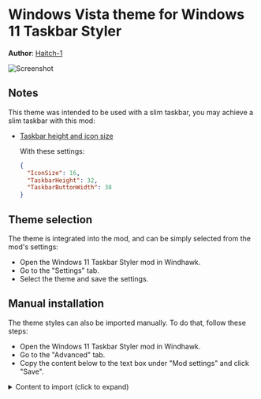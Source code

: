 # Windows Vista theme for Windows 11 Taskbar Styler

**Author**: [Haitch-1](https://github.com/Haitch-1)

![Screenshot](screenshot.png)

## Notes

This theme was intended to be used with a slim taskbar, you may achieve a slim taskbar with this mod:

* [Taskbar height and icon size](https://windhawk.net/mods/taskbar-icon-size)

  With these settings:

  ```json
  {
    "IconSize": 16,
    "TaskbarHeight": 32,
    "TaskbarButtonWidth": 38
  }
  ```

## Theme selection

The theme is integrated into the mod, and can be simply selected from the mod's
settings:

* Open the Windows 11 Taskbar Styler mod in Windhawk.
* Go to the "Settings" tab.
* Select the theme and save the settings.

## Manual installation

The theme styles can also be imported manually. To do that, follow these steps:

* Open the Windows 11 Taskbar Styler mod in Windhawk.
* Go to the "Advanced" tab.
* Copy the content below to the text box under "Mod settings" and click "Save".

<details>
<summary>Content to import (click to expand)</summary>

```json
{
  "controlStyles[0].target": "Taskbar.ExperienceToggleButton",
  "controlStyles[0].styles[0]": "CornerRadius=2",
  "controlStyles[1].target": "Taskbar.SearchBoxButton",
  "controlStyles[1].styles[0]": "CornerRadius=2",
  "controlStyles[2].target": "Taskbar.TaskListButton",
  "controlStyles[2].styles[0]": "CornerRadius=2",
  "controlStyles[3].target": "Taskbar.TaskListLabeledButtonPanel@RunningIndicatorStates > Rectangle#RunningIndicator",
  "controlStyles[3].styles[0]": "Height=2",
  "controlStyles[3].styles[1]": "Width@ActiveRunningIndicator=30",
  "controlStyles[3].styles[2]": "Width@InactiveRunningIndicator=8",
  "controlStyles[3].styles[3]": "Fill@ActiveRunningIndicator=#00BEE0",
  "controlStyles[3].styles[4]": "Fill@InactiveRunningIndicator=#DDDDDD",
  "controlStyles[4].target": "Taskbar.TaskbarBackground#BackgroundControl > Grid > Windows.UI.Xaml.Shapes.Rectangle#BackgroundFill",
  "controlStyles[4].styles[0]": "Fill:=<LinearGradientBrush StartPoint=\"0,0\" EndPoint=\"0,1\" Opacity=\"0.7\"><GradientStop Color=\"#B5B9BC\" Offset=\"0.0\" /><GradientStop Color=\"#B5B9BC\" Offset=\"0.03125\" /><GradientStop Color=\"#909296\" Offset=\"0.03125\" /><GradientStop Color=\"#464B51\" Offset=\"0.5\" /><GradientStop Color=\"#060F15\" Offset=\"0.5\" /><GradientStop Color=\"#040C11\" Offset=\"0.96875\" /><GradientStop Color=\"#000000\" Offset=\"0.96875\" /><GradientStop Color=\"#000000\" Offset=\"1.0\" /></LinearGradientBrush>",
  "controlStyles[5].target": "Taskbar.TaskListLabeledButtonPanel@RunningIndicatorStates > Border",
  "controlStyles[5].styles[0]": "Background@ActiveRunningIndicator:=<LinearGradientBrush StartPoint=\"0,0\" EndPoint=\"0,1\" Opacity=\"0.2\"><GradientStop Color=\"#111111\" Offset=\"0.0\" /><GradientStop Color=\"#111111\" Offset=\"1.0\" /></LinearGradientBrush>",
  "controlStyles[5].styles[1]": "CornerRadius=2",
  "controlStyles[5].styles[2]": "Background@RequestingAttentionRunningIndicator:=<LinearGradientBrush StartPoint=\"0,0\" EndPoint=\"0,1\" Opacity=\"0.2\"><GradientStop Color=\"#D53300\" Offset=\"0.0\" /><GradientStop Color=\"#111111\" Offset=\"1.0\" /></LinearGradientBrush>",
  "controlStyles[5].styles[3]": "BorderBrush=#33101010",
  "controlStyles[5].styles[4]": "BorderThickness=1",
  "controlStyles[5].styles[5]": "BorderBrush@NoRunningIndicator=Transparent",
  "controlStyles[5].styles[6]": "Background@NoRunningIndicator=Transparent",
  "controlStyles[5].styles[7]": "Background@ActiveRunningIndicator=#55BBBBBB",
  "controlStyles[5].styles[8]": "BorderBrush@ActiveRunningIndicator=#55212121",
  "controlStyles[6].target": "Taskbar.TaskListLabeledButtonPanel@CommonStates > Border#BackgroundElement",
  "controlStyles[6].styles[0]": "Margin=0,0,0,2",
  "controlStyles[6].styles[1]": "BorderThickness=1",
  "controlStyles[6].styles[2]": "Background@ActivePointerOver=#88DDDDDD",
  "controlStyles[6].styles[3]": "Background@ActiveNormal=#33BBBBBB",
  "controlStyles[6].styles[4]": "Background@InactivePointerOver=#33BBBBBB",
  "controlStyles[6].styles[5]": "BorderBrush@ActiveNormal=#44AAAAAA",
  "controlStyles[6].styles[6]": "BorderBrush@ActivePointerOver=#FF888888",
  "controlStyles[6].styles[7]": "BorderBrush@InactiveNormal=Transparent",
  "controlStyles[7].target": "Taskbar.TaskListLabeledButtonPanel > TextBlock",
  "controlStyles[7].styles[0]": "FontFamily=Segoe UI",
  "controlStyles[8].target": "SystemTray.AdaptiveTextBlock#LanguageInnerTextBlock > TextBlock#InnerTextBlock",
  "controlStyles[8].styles[0]": "FontFamily=Segoe UI",
  "controlStyles[9].target": "TextBlock#TimeInnerTextBlock",
  "controlStyles[9].styles[0]": "FontFamily=Segoe UI",
  "controlStyles[10].target": "Grid",
  "controlStyles[10].styles[0]": "RequestedTheme=2",
  "controlStyles[11].target": "Taskbar.TaskbarBackground#BackgroundControl > Grid",
  "controlStyles[11].styles[0]": "Background:=<AcrylicBrush TintColor=\"Transparent\" TintOpacity=\"0\" TintLuminosityOpacity=\"0.1\" Opacity=\"1\" />",
  "controlStyles[12].target": "Border#MultiWindowElement",
  "controlStyles[12].styles[0]": "Background=#BB212121",
  "controlStyles[12].styles[1]": "BorderThickness=0",
  "controlStyles[12].styles[2]": "Margin=0,2,1,4",
  "controlStyles[13].target": "Grid#OverflowRootGrid > Border",
  "controlStyles[13].styles[0]": "Background:=<LinearGradientBrush StartPoint=\"0,0\" EndPoint=\"0,1\" Opacity=\"0.7\"><GradientStop Color=\"#B5B9BC\" Offset=\"0.0\" /><GradientStop Color=\"#B5B9BC\" Offset=\"0.03125\" /><GradientStop Color=\"#909296\" Offset=\"0.03125\" /><GradientStop Color=\"#464B51\" Offset=\"0.5\" /><GradientStop Color=\"#060F15\" Offset=\"0.5\" /><GradientStop Color=\"#040C11\" Offset=\"0.96875\" /><GradientStop Color=\"#000000\" Offset=\"0.96875\" /><GradientStop Color=\"#000000\" Offset=\"1.0\" /></LinearGradientBrush>",
  "controlStyles[14].target": "Grid#OverflowRootGrid",
  "controlStyles[14].styles[0]": "Background:=<AcrylicBrush TintColor=\"Transparent\" TintOpacity=\"0\" TintLuminosityOpacity=\"0.1\" Opacity=\"1\" />",
  "controlStyles[14].styles[1]": "Padding=-1",
  "controlStyles[14].styles[2]": "Margin=0,6,0,6",
  "controlStyles[14].styles[3]": "CornerRadius=8"
}
```
</details>
